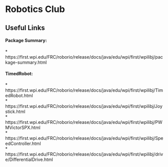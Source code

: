 # Robotics Club
 
<h2>Useful Links</h2>
<h4>Package Summary:</h4>
 * https://first.wpi.edu/FRC/roborio/release/docs/java/edu/wpi/first/wpilibj/package-summary.html <br>
<h4>TimedRobot:</h4>
 * https://first.wpi.edu/FRC/roborio/release/docs/java/edu/wpi/first/wpilibj/TimedRobot.html <br>
 * https://first.wpi.edu/FRC/roborio/release/docs/java/edu/wpi/first/wpilibj/Joystick.html <br>
 * https://first.wpi.edu/FRC/roborio/release/docs/java/edu/wpi/first/wpilibj/PWMVictorSPX.html <br>
 * https://first.wpi.edu/FRC/roborio/release/docs/java/edu/wpi/first/wpilibj/SpeedController.html <br>
 * https://first.wpi.edu/FRC/roborio/release/docs/java/edu/wpi/first/wpilibj/drive/DifferentialDrive.html <br>
